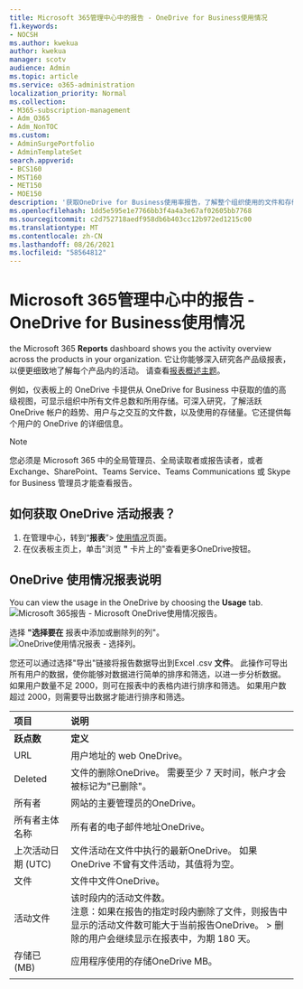 ```yaml
---
title: Microsoft 365管理中心中的报告 - OneDrive for Business使用情况
f1.keywords:
- NOCSH
ms.author: kwekua
author: kwekua
manager: scotv
audience: Admin
ms.topic: article
ms.service: o365-administration
localization_priority: Normal
ms.collection:
- M365-subscription-management
- Adm_O365
- Adm_NonTOC
ms.custom:
- AdminSurgePortfolio
- AdminTemplateSet
search.appverid:
- BCS160
- MST160
- MET150
- MOE150
description: '获取OneDrive for Business使用率报告，了解整个组织使用的文件和存储的总数。 '
ms.openlocfilehash: 1dd5e595e1e7766bb3f4a4a3e67af02605bb7768
ms.sourcegitcommit: c2d752718aedf958db6b403cc12b972ed1215c00
ms.translationtype: MT
ms.contentlocale: zh-CN
ms.lasthandoff: 08/26/2021
ms.locfileid: "58564812"
---
```

# <a name="microsoft-365-reports-in-the-admin-center---onedrive-for-business-usage"></a>Microsoft 365管理中心中的报告 - OneDrive for Business使用情况

the Microsoft 365 **Reports** dashboard shows you the activity overview across the products in your organization. 它让你能够深入研究各产品级报表，以便更细致地了解每个产品内的活动。 请查看[报表概述主题](activity-reports.md)。
  
例如，仪表板上的 OneDrive 卡提供从 OneDrive for Business 中获取的值的高级视图，可显示组织中所有文件总数和所用存储。可深入研究，了解活跃 OneDrive 帐户的趋势、用户与之交互的文件数，以及使用的存储量。它还提供每个用户的 OneDrive 的详细信息。
  
> [!NOTE]
> 您必须是 Microsoft 365 中的全局管理员、全局读取者或报告读者，或者 Exchange、SharePoint、Teams Service、Teams Communications 或 Skype for Business 管理员才能查看报告。  
 
## <a name="how-do-i-get-to-the-onedrive-activity-report"></a>如何获取 OneDrive 活动报表？

1. 在管理中心，转到“**报表**”\> <a href="https://go.microsoft.com/fwlink/p/?linkid=2074756" target="_blank">使用情况</a>页面。 
2. 在仪表板主页上，单击"浏览 **"** 卡片上的"查看更多OneDrive按钮。
  
## <a name="interpret-the-onedrive-usage-report"></a>OneDrive 使用情况报表说明

You can view the usage in the OneDrive by choosing the **Usage** tab.<br/>![Microsoft 365报告 - Microsoft OneDrive使用情况报告。](../../media/3cdaf2fb-1817-479b-a0e1-2afa228690cf.png)

选择 **"选择要在** 报表中添加或删除列的列"。  <br/> ![OneDrive使用情况报表 - 选择列。](../../media/9ee80f25-cfe3-411d-8e31-08f1507d18c1.png)

您还可以通过选择"导出"链接将报告数据导出到Excel .csv **文件**。 此操作可导出所有用户的数据，使你能够对数据进行简单的排序和筛选，以进一步分析数据。 如果用户数量不足 2000，则可在报表中的表格内进行排序和筛选。 如果用户数超过 2000，则需要导出数据才能进行排序和筛选。 
  
|项目|说明|
|:-----|:-----|
|**跃点数**|**定义**|
|URL  <br/> |用户地址的 web OneDrive。 <br/> |
|Deleted  <br/> |文件的删除OneDrive。 需要至少 7 天时间，帐户才会被标记为"已删除"。  <br/> |
|所有者  <br/> |网站的主要管理员的OneDrive。   <br/> |
|所有者主体名称  <br/> |所有者的电子邮件地址OneDrive。 <br/> |
|上次活动日期 (UTC)   <br/> | 文件活动在文件中执行的最新OneDrive。 如果 OneDrive 不曾有文件活动，其值将为空。  <br/> |
|文件  <br/> |文件中文件OneDrive。 <br/>|
|活动文件  <br/> | 该时段内的活动文件数。<br/> 注意：如果在报告的指定时段内删除了文件，则报告中显示的活动文件数可能大于当前报告OneDrive。 >  删除的用户会继续显示在报表中，为期 180 天。  <br/> |
|存储已 (MB)   <br/> |应用程序使用的存储OneDrive MB。 |
|||